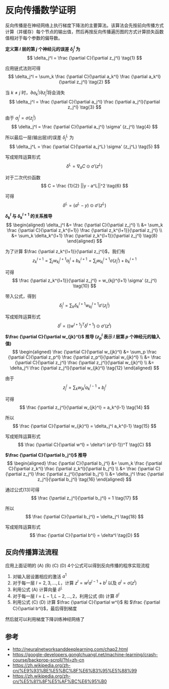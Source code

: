 # 反向传播数学证明

反向传播是在神经网络上执行梯度下降法的主要算法。该算法会先按前向传播方式计算（并缓存）每个节点的输出值，然后再按反向传播遍历图的方式计算损失函数值相对于每个参数的偏导数。

**定义第 $l$ 层的第 $j$ 个神经元的误差 $\delta_j^l$ 为**
$$
\delta_j^l = \frac {\partial C}{\partial z_j^l} \tag{1}
$$

应用链式法则可得
$$
\delta_j^l = \sum_k \frac {\partial C}{\partial a_k^l} \frac {\partial a_k^l}{\partial z_j^l} \tag{2}
$$

当 $k \ne j​$ 时，$\partial a_k^l / \partial z_j^l​$ 将会消失
$$
\delta_j^l = \frac {\partial C}{\partial a_j^l} \frac {\partial a_j^l}{\partial z_j^l} \tag{3}
$$

由于 $a_j^l = \sigma (z_j^l)$
$$
\delta_j^l = \frac {\partial C}{\partial a_j^l} \sigma' (z_j^l) \tag{4}
$$

所以最后一层(输出层)的误差 $\delta_j^L$ 为
$$
\delta_j^L = \frac {\partial C}{\partial a_j^L} \sigma' (z_j^L) \tag{5}
$$

写成矩阵运算形式
$$
\delta^L = \nabla_a C \odot \sigma' (z^L) \tag{A}
$$

对于二次代价函数
$$
C = \frac {1}{2} ||y - a^L||^2 \tag{6}
$$

可得
$$
\delta^L = (a^L - y) \odot \sigma' (z^L) \tag{7}
$$


**$\delta_k^l$ 与 $\delta_k^{l+1}$ 的关系推导**
$$
\begin{aligned}
\delta_j^l &= \frac {\partial C}{\partial z_j^l}  \\
&= \sum_k \frac {\partial C}{\partial z_k^{l+1}} \frac {\partial z_k^{l+1}}{\partial z_j^l} \\
&= \sum_k \delta_k^{l+1} \frac {\partial z_k^{l+1}}{\partial z_j^l}
 \tag{8}
\end{aligned}
$$

为了计算 $\frac {\partial z_k^{l+1}}{\partial z_j^l}$，我们有
$$
z_k^{l+1} = \sum_j w_{kj}^{l+1} a_j^l + b_k^{l+1} = \sum_j w_{kj}^{l+1} \sigma (z_j^l) + b_k^{l+1} \tag{9}
$$

可得
$$
\frac {\partial z_k^{l+1}}{\partial z_j^l} = w_{kj}^{l+1} \sigma' (z_j^l) \tag{10}
$$

带入公式，得到
$$
\delta_j^l = \sum_k \delta_k^{l+1} w_{kj}^{l+1} \sigma' (z_j^l) \tag{11}
$$

写成矩阵运算形式
$$
\delta^l = ((w^{l+1})^T \delta^{l+1}) \odot \sigma' (z^l) \tag{B}
$$


**$\frac {\partial C}{\partial w_{jk}^l}$ 推导 ($z_p^l$ 表示 $l$ 层第 $p$ 个神经元的输入值)**
$$
\begin{aligned}
\frac {\partial C}{\partial w_{jk}^l} &= \sum_p \frac {\partial C}{\partial z_p^l} \frac {\partial z_p^l}{\partial w_{jk}^l} \\
&= \frac {\partial C}{\partial z_j^l} \frac {\partial z_j^l}{\partial w_{jk}^l} \\
&= \delta_j^l \frac {\partial z_j^l}{\partial w_{jk}^l}
 \tag{12}
\end{aligned}
$$

由于
$$
z_j^l = \sum_k w_{jk}^l a_k^{l-1} + b_j^l \tag{13}
$$

可得
$$
\frac {\partial z_j^l}{\partial w_{jk}^l} = a_k^{l-1} \tag{14}
$$

所以
$$
\frac {\partial C}{\partial w_{jk}^l} = \delta_j^l a_k^{l-1} \tag{15}
$$

写成矩阵运算形式
$$
\frac {\partial C}{\partial w^l} = \delta^l (a^{l-1})^T \tag{C}
$$


**$\frac {\partial C}{\partial b_j^l}$ 推导**
$$
\begin{aligned}
\frac {\partial C}{\partial b_j^l} &= \sum_k \frac {\partial C}{\partial z_k^l} \frac {\partial z_k^l}{\partial b_j^l} \\
&= \frac {\partial C}{\partial z_j^l} \frac {\partial z_j^l}{\partial b_j^l} \\
&= \delta_j^l \frac {\partial z_j^l}{\partial b_j^l}
 \tag{16}
\end{aligned}
$$

通过公式(13)可得
$$
\frac {\partial z_j^l}{\partial b_j^l} = 1 \tag{17}
$$

所以
$$
\frac {\partial C}{\partial b_j^l} = \delta_j^l \tag{18}
$$

写成矩阵运算形式
$$
\frac {\partial C}{\partial b^l} = \delta^l \tag{D}
$$


## 反向传播算法流程

应用上面证明的 (A) (B) (C) (D) 4个公式可以得到反向传播的程序实现流程

1. 对输入层设置相应的激活 $a^1$
2. 对于每一层 $l = 2, 3, \dots, L$，计算 $z^l = w^l a^{l-1} + b^l$ 以及 $a^l = \sigma (z^l)$
3. 利用公式 (A) 计算向量 $\delta^L$
4. 对于每一层 $l = L-1, L-2, \dots, 2$，利用公式 (B) 计算 $\delta^l$
5. 利用公式 (C) (D) 计算 $\frac {\partial C}{\partial w^l}$ 和 $\frac {\partial C}{\partial b^l}$，最后得到梯度


然后就可以利用梯度下降训练神经网络了

## 参考

- http://neuralnetworksanddeeplearning.com/chap2.html
- https://google-developers.gonglchuangl.net/machine-learning/crash-course/backprop-scroll/?hl=zh-cn
- https://zh.wikipedia.org/zh-cn/%E9%93%BE%E5%BC%8F%E6%B3%95%E5%88%99
- https://zh.wikipedia.org/zh-cn/%E5%81%8F%E5%AF%BC%E6%95%B0